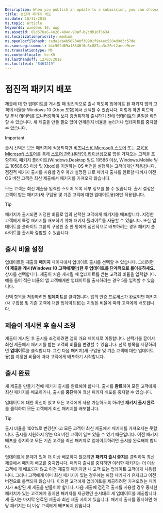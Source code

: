 ```yaml
---
Description: When you publish an update to a submission, you can choose to gradually roll out the updated packages to a percentage of your app’s customers on Windows 10.
title: 점진적 패키지 배포
ms.date: 10/31/2018
ms.topic: article
keywords: windows 10, uwp
ms.assetid: 65d578a6-4e26-484c-90af-b2cd916f3634
ms.localizationpriority: medium
ms.openlocfilehash: cada2da4b587340f38901f9a4ec5504d9d3c57de
ms.sourcegitcommit: b4c502d69a13340f6e3c887aa3c26ef2aeee9cee
ms.translationtype: MT
ms.contentlocale: ko-KR
ms.lasthandoff: 12/03/2018
ms.locfileid: "8461219"
---
```

# <a name="gradual-package-rollout"></a>점진적 패키지 배포

제출에 대 한 업데이트를 게시할 때 점진적으로 출시 하도록 업데이트 된 패키지 앱의 고객의 비율을 Windows 10 (Xbox 포함)에서 선택할 수 있습니다. 이렇게 하면 피드백 및 분석 데이터를 모니터링하여 보다 광범위하게 출시하기 전에 업데이트의 품질을 확인할 수 있습니다. 새 제출을 만들 필요 없이 언제든지 비율을 늘리거나 업데이트를 중지할 수 있습니다. 

> [!IMPORTANT]
> 출시 선택은 모든 패키지에 적용되지만 [비즈니스용 Microsoft 스토어](https://businessstore.microsoft.com/store) 또는 [교육용 Microsoft 스토어](https://educationstore.microsoft.com/store)를 통해 [스토어 관리(온라인) 라이선싱](organizational-licensing.md)으로 앱을 가져오는 고객을 포함하여, 패키지 플라이트(Windows.Desktop 빌드 10586 이상, Windows.Mobile 빌드 10586.63 이상 및 Xbox)를 지원하는 OS 버전을 실행하는 고객에게만 적용됩니다. 점진적 패키지 출시를 사용할 경우 아래 설명된 대로 패키지 출시를 완료할 때까지 이전 OS 버전 고객은 최신 제출에서 패키지를 가져오지 않습니다.

모든 고객은 최신 제출을 입력한 스토어 목록 세부 정보를 볼 수 있습니다. 출시 설정은 고객이 받는 패키지(새 구입용 및 기존 고객에 대한 업데이트용)에만 적용됩니다.

> [!TIP]
> 패키지가 출시되면 지정한 비율로 임의 선택한 고객에게 패키지를 배포합니다. 지정한 고객에게 특정 패키지를 배포하기 위해 패키지 플라이트를 사용할 수 있습니다. 또한 업데이트를 플라이트 그룹의 구성원 중 한 명에게 점진적으로 배포하려는 경우 패키지 플라이트를 출시와 결합할 수 있습니다.


## <a name="setting-the-rollout-percentage"></a>출시 비율 설정

업데이트된 제출의 **패키지** 페이지에서 업데이트 출시를 선택할 수 있습니다. 그러려면 **이 제출을 게시(Windows 10 고객에게만)한 후 업데이트를 단계적으로 롤아웃하세요.** 상자를 선택합니다. 제출이 처음 게시될 때 업데이트를 받는 고객의 비율을 입력합니다. 예를 들어 적은 비율의 앱 고객에게만 업데이트를 출시하려는 경우 5를 입력할 수 있습니다.

선택 항목을 저장하려면 **업데이트**를 클릭합니다. 앱의 인증 프로세스가 완료되면 패키지(새 구입용 및 기존 고객에 대한 업데이트용)는 지정된 비율에 따라 고객에게 배포됩니다.


## <a name="adjusting-the-rollout-after-the-submission-is-published"></a>제출이 게시된 후 출시 조정

제출이 게시된 후 출시를 조정하려면 앱의 개요 페이지로 이동합니다. 선택기를 끌어서 최신 제출에서 패키지를 받는 고객의 비율을 변경할 수 있습니다. 선택 항목을 저장하려면 **업데이트**를 클릭합니다. 그런 다음 패키지(새 구입용 및 기존 고객에 대한 업데이트용)를 지정한 비율에 따라 고객에게 배포하기 시작합니다.


## <a name="completing-the-rollout"></a>출시 완료

새 제출을 만들기 전에 패키지 출시를 완료해야 합니다. 출시를 **완료**하여 모든 고객에게 최신 패키지를 배포하거나, 출시를 **중단**하여 최신 패키지 배포를 중지할 수 있습니다.

업데이트에 대한 확신이 있고 모든 고객에게 사용 가능하도록 하려면 **패키지 출시 완료**를 클릭하여 모든 고객에게 최신 패키지를 배포합니다.

> [!TIP]
> 출시 비율을 100%로 변경한다고 모든 고객이 최신 제출에서 패키지를 가져오지는 못합니다. 출시를 지원하지 않는 OS 버전 고객이 일부 있을 수 있기 때문입니다. 이전 패키지 배포를 중지하고 모든 기존 고객을 최신 패키지로 업데이트하려면 출시를 완료해야 합니다.

업데이트에 문제가 있어 더 이상 배포하지 않으려면 **패키지 출시 중지**를 클릭하여 최신 제출에서 패키지 배포를 중지합니다. 패키지 출시를 중지하면 이러한 패키지는 더 이상 고객에 게 배포되지 않고 이전 제출의 패키지만 새 고객 또는 업데이트 고객에게 사용됩니다. 그러나 고객에게 이미 최신 패키지가 있는 경우에는 해당 패키지가 유지되고 이전 버전으로 롤백되지 않습니다. 이러한 고객에게 업데이트를 제공하려면 가져오려는 패키지가 포함된 새 제출을 만들어야 합니다. 다음 제출에 점진적 출시를 사용할 경우 중지한 패키지가 있는 고객에게 중지한 패키지를 제공했던 순서대로 새 업데이트를 제공합니다. 새 출시는 마지막 완료된 제출과 최신 제출 사이에 있습니다. 패키지 출시를 중지하면 해당 패키지는 더 이상 고객에게 배포되지 않습니다.
